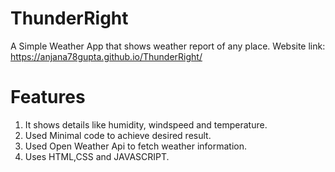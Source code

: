 # ThunderRight
A Simple Weather App that shows weather report of any place.
Website link: https://anjana78gupta.github.io/ThunderRight/

# Features
1. It shows details like humidity, windspeed and temperature.
2. Used Minimal code to achieve desired result.
3. Used Open Weather Api to fetch weather information.
4. Uses HTML,CSS and JAVASCRIPT.

